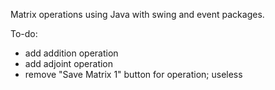 Matrix operations using Java with swing and event packages.

To-do:

* add addition operation
* add adjoint operation
* remove "Save Matrix 1" button for operation; useless
 